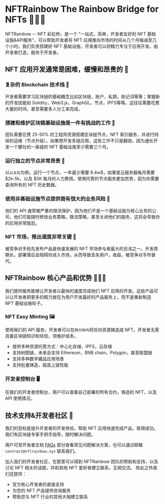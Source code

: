 # NFTRainbow The Rainbow Bridge for NFTs 🌈🌉🦄

NFTRainbow -- NFT 彩虹桥。是一个 ”一站式，简单，开发者友好的 NFT 基础设施&API服务“，可以帮助开发者将 NFT 应用推向市场的时间从几个月缩减至几个小时。我们负责搭建好 NFT 基础设施，开发者可以将精力专注于应用开发。由开发者打造，服务于开发者。

## NFT 应用开发通常是困难，缓慢和昂贵的 🤯

### 复杂的 Blockchain 技术栈 🤔

开发者需要学习区块链的基础概念比如区块链，账户，私钥，助记词等等；掌握新的开发技能如 Solidity，Web3.js，GraphQL，节点，IPFS等等。这往往需要花费大量的时间，甚至需要多人分工来完成。

### 搭建和维护区块链基础设施是一件有挑战的工作 👹

团队需要花费 25-50% 的工程师资源搭建区块链节点，NFT 索引服务，并进行持续的运维（节点升级）。如果想开发多链应用，这些工作不只是翻倍，因为通长开发一个健壮的一条链的 NFT 基础设施至少需要三个月。

### 运行独立的节点非常昂贵 💸

以`以太坊`为例，运行一个节点，一年最少需要 8.4w$，如果是云服务器每月需要 $2k-5k，以及 $5K 每月的人力费用。使用托管的节点服务更加昂贵，因为你需要查询所有的 NFT 历史数据。

### 使用非基础设施节点提供商有很大的业务风险 🎰

他们的 API 通常被严重的限流保护，因为他们不是一个基础设施为核心业务的公司，他们可能随时修改业务策略，限流策略，甚至关闭他们的服务，这将会导致你的应用非常尴尬。

### NFT 市场，推出速度非常关键 🚀

被竞争对手抢先发布产品是快速发展的 NFT 市场参与者最大的忌讳之一。开发周期长，部署落后会阻碍你进入市场，从而导致丢失用户，收益，被竞争对手所替代。

## NFTRainbow 核心产品和优势 🏳️‍🌈🍭

我们提供服务能够让开发者以最快的速度完成他们 NFT 应用的开发。这些产品可以让开发者把更多的精力放在为用户开发最好的产品服务上，而不是重新制造 NFT 基础设施轮子。

### NFT Easy Minting 🖼️

使用我们的 API 服务，开发者可以在`两分钟内`将任何资源铸造成 NFT。开发者无需具备区块链知识和经验，领维护成本。

* 提供多种资源托管方式：中心化存储，IPFS，云存储
* 支持树图链，未来会支持 Ethereum，BNB chain，Polygon，甚至联盟链
* 支持多种数字藏品应用场景
* 支持批量铸造，超高上链性能

### 开发者控制台 🖥

在我们的开发者控制台，用户可以查看自己部署的所有合约，铸造的 NFT，以及 API 使用情况。

## 技术支持&开发者社区 👥

我们的目标是提升开发者的开发体验，帮助 NFT 应用快速完成产品，取得成功。我们有区块链专家手把手指导，随时解决问题。

用户可至开发者文档 [FAQs](./FAQs.md) 部分查看常见问题解决方案，也可以通过邮箱 `contract@nftrainbow.xyz` 联系我们。

加入我们的开发者社区，在那里可以得到 NFTRainbow 团队的帮助和支持，以及讨论 NFT 相关的话题。并和其他 NFT 爱好者建立联系，互相交流。
除此之外我们还提供：

* 官方核心开发者的直接支持
* 为您的 NFT 产品提供咨询服务
* 帮助您与 NFT 行业的其他大咖建立联系

